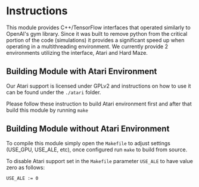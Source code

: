 # Instructions

This module provides C++/TensorFlow interfaces that operated similarly to OpenAI's gym library. Since it was built to remove python from the critical portion of the code (simulations) it provides a significant speed up when operating in a multithreading environment.
We currently provide 2 environments utilizing the interface, Atari and Hard Maze. 

## Building Module with Atari Environment

 Our Atari support is licensed under GPLv2 and instructions on how to use it can be found under the `./atari` folder.

 Please follow these instruction to build Atari environment first and after that build this module by running `make`

## Building Module without Atari Environment 

 To compile this module simply open the `Makefile` to adjust settings (USE_GPU, USE_ALE, etc), once configured run `make` to build from source.

 To disable Atari support set in the `Makefile` parameter `USE_ALE` to have value zero as follows:
 
 `USE_ALE := 0`